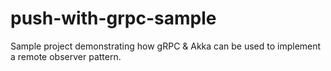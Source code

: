 # push-with-grpc-sample

Sample project demonstrating how gRPC & Akka can be used to implement a remote observer pattern.
